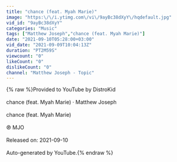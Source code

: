 ```yaml
---
title: "chance (feat. Myah Marie)"
image: "https:\/\/i.ytimg.com\/vi\/9ayBc38dXyY\/hqdefault.jpg"
vid_id: "9ayBc38dXyY"
categories: "Music"
tags: ["Matthew Joseph","chance (feat. Myah Marie)"]
date: "2021-09-10T05:28:00+03:00"
vid_date: "2021-09-09T10:04:13Z"
duration: "PT2M59S"
viewcount: "0"
likeCount: "0"
dislikeCount: "0"
channel: "Matthew Joseph - Topic"
---
```

{% raw %}Provided to YouTube by DistroKid<br /><br />chance (feat. Myah Marie) · Matthew Joseph<br /><br />chance (feat. Myah Marie)<br /><br />℗ MJO<br /><br />Released on: 2021-09-10<br /><br />Auto-generated by YouTube.{% endraw %}
